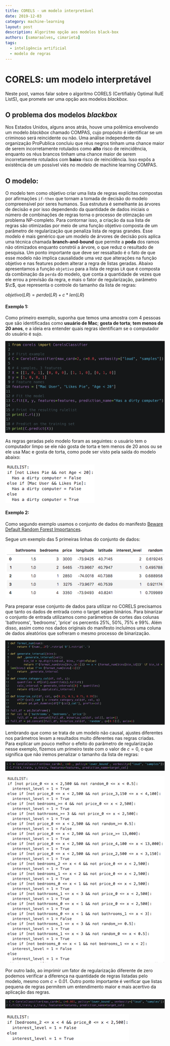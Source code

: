```yaml
---
title: CORELS - um modelo interpretável
date: 2019-12-03
category: machine-learning
layout: post
description: Algoritmo opção aos modelos black-box
authors: [samaraalves, cimarieta]
tags:
  - inteligência artificial
  - modelo de regras
---
```


# CORELS: um modelo interpretável
Neste post, vamos falar sobre o algoritmo CORELS (Certifiably Optimal RulE ListS), que promete ser uma opção aos modelos _blackbox_.
## O problema dos modelos _blackbox_
Nos Estados Unidos, alguns anos atrás, houve uma polêmica envolvendo um modelo _blackbox_ chamado COMPAS, cujo propósito é identificar se um criminoso será reincidente ou não. Uma análise independente da organização ProPublica concluiu que réus negros tinham uma chance maior de serem incorretamente rotulados como **alto** risco de reincidência, enquanto os réus brancos tinham uma chance maior de serem incorretamente rotulados com **baixo** risco de reincidência. Isso expôs a existência de um possível viés no modelo de machine learning COMPAS.

## O modelo:

O modelo tem como objetivo criar uma lista de regras explícitas compostas por afirmações `if-then` que tornam a tomada de decisão do modelo compreensível por seres humanos. Sua estrutura é semelhante às árvores de decisão e por isso dependendo da quantidade de dados iniciais o número de combinações de regras torna o processo de otimzação um problema NP-completo. Para contornar isso, a criação da sua lista de regras são otimizadas por meio de uma função objetivo composta de um parâmetro de regularização que penaliza lista de regras grandes. Esse modelo é mais genérico que um modelo de árvores de decisão pois aplica uma técnica chamada **branch-and-bound** que permite a **poda** dos ramos não otimizados enquanto constrói a árvore, o que reduz o resultado de pesquisa. Um ponto importante que deve ser ressaltado é o fato de que esse modelo não implica causalidade uma vez que alterações na função objetivo e nas features podem alterar a regra de listas geradas. Abaixo apresentamos a função `objetivo` para a lista de regras `LR` que é composta da combinação da `perda` do modelo, que conta a quantidade de vezes que ele errou a previsão da regra, e  mais o fator de regularização, parâmetro $\c$, que representa o controle do tamanho da lista de regras:

$objetivo(LR) = perda(LR) + c * len(LR)$


#### Exemplo 1:
Como primeiro exemplo, suponha que temos uma amostra com 4 pessoas que são identificadas como **usuário de Mac**; **gosta de torta**; **tem menos de 20 anos**, e a ideia era entender quais regras identificam se o computador do usuário é sujo.

![NVIDIA](../images/corels-1.png)

As regras geradas pelo modelo foram as seguintes: o usuário tem o computador limpo se ele não gosta de torta e tem menos de 20 anos ou se ele usa Mac e gosta de torta, como pode ser visto pela saída do modelo abaixo:

![NVIDIA](../images/corels-2.png)

#### Exemplo 2:
Como segundo exemplo usamos o conjunto de dados do manifesto [Beware Default Random Forest Importances](https://explained.ai/rf-importance/).

Segue um exemplo das 5 primeiras linhas do conjunto de dados:

![NVIDIA](../images/corels-3.png)

Para preparar esse conjunto de dados para utilizar no CORELS precisamos que tanto os dados de entrada como o target sejam binários. Para binarizar o conjunto de entrada utilizamos como parâmetros de cortes das colunas 'bathrooms', 'bedrooms', 'price' os percentis 25%, 50%, 75% e 99%. Além disso, assim como nos dados originais do manifesto incluímos uma coluna de dados aleatórios que sofreram o mesmo processo de binarização.

![NVIDIA](../images/corels-4.png)

 Lembrando que como se trata de um modelo não causal, ajustes diferentes nos parâmetros levam a resultados muito diferentes nas regras criadas. Para explicar um pouco melhor o efeito do parâmetro de regularização nesse exemplo, fizemos um primeiro teste com o valor de $c=0$, o que significa que não iremos penalizar o tamanho da lista de regras:

![NVIDIA](../images/corels-5.png)

![NVIDIA](../images/corels-6.png)

Por outro lado, ao imprimir um fator de regularização diferente de zero podemos verificar a diferença na quantidade de regras listadas pelo modelo, mesmo com $c=0.01$. Outro ponto importante é verificar que listas pequena de regras permitem um entendimento maior e mais acertivo da aplicação das regras.

![NVIDIA](../images/corels-7.png)

![NVIDIA](../images/corels-8.png)